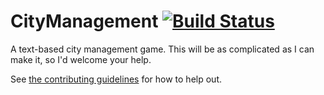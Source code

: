 # CityManagement [![Build Status](https://travis-ci.org/Samasaur1/CityManagement.svg?branch=development)](https://travis-ci.org/Samasaur1/CityManagement)
A text-based city management game. This will be as complicated as I can make it, so I'd welcome your help.

See [the contributing guidelines](CONTRIBUTING.md) for how to help out.
